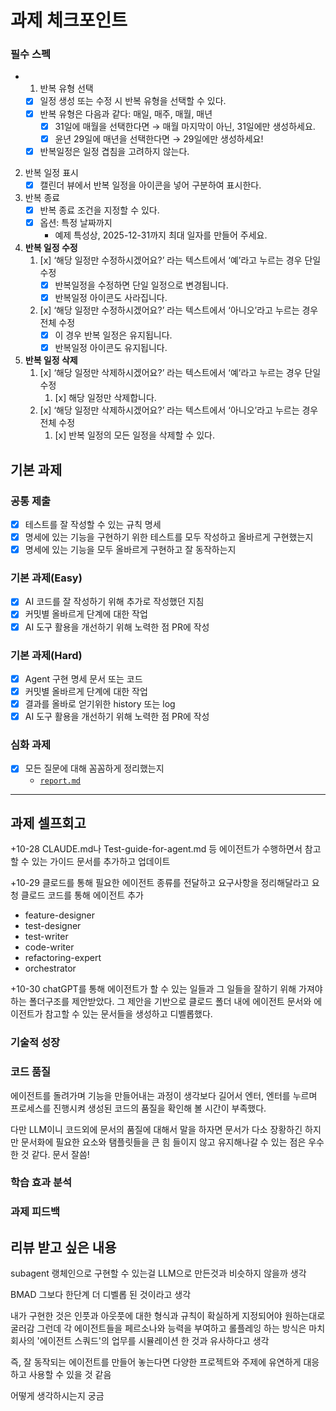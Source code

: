 # 과제 체크포인트

### 필수 스펙

- 1. 반복 유형 선택
  - [x] 일정 생성 또는 수정 시 반복 유형을 선택할 수 있다.
  - [x] 반복 유형은 다음과 같다: 매일, 매주, 매월, 매년
    - [x] 31일에 매월을 선택한다면 → 매월 마지막이 아닌, 31일에만 생성하세요.
    - [x] 윤년 29일에 매년을 선택한다면 → 29일에만 생성하세요!
  - [x] 반복일정은 일정 겹침을 고려하지 않는다.

2. 반복 일정 표시
   - [x] 캘린더 뷰에서 반복 일정을 아이콘을 넣어 구분하여 표시한다.
3. 반복 종료
   - [x] 반복 종료 조건을 지정할 수 있다.
   - [x] 옵션: 특정 날짜까지
     - 예제 특성상, 2025-12-31까지 최대 일자를 만들어 주세요.
4. **반복 일정 수정**
   1. [x] ‘해당 일정만 수정하시겠어요?’ 라는 텍스트에서 ‘예’라고 누르는 경우 단일 수정
      - [x] 반복일정을 수정하면 단일 일정으로 변경됩니다.
      - [x] 반복일정 아이콘도 사라집니다.
   2. [x] ‘해당 일정만 수정하시겠어요?’ 라는 텍스트에서 ‘아니오’라고 누르는 경우 전체 수정
      - [x] 이 경우 반복 일정은 유지됩니다.
      - [x] 반복일정 아이콘도 유지됩니다.
5. **반복 일정 삭제**
   1. [x] ‘해당 일정만 삭제하시겠어요?’ 라는 텍스트에서 ‘예’라고 누르는 경우 단일 수정
      1. [x] 해당 일정만 삭제합니다.
   2. [x] ‘해당 일정만 삭제하시겠어요?’ 라는 텍스트에서 ‘아니오’라고 누르는 경우 전체 수정
      1. [x] 반복 일정의 모든 일정을 삭제할 수 있다.

## 기본 과제

### 공통 제출

- [x] 테스트를 잘 작성할 수 있는 규칙 명세
- [x] 명세에 있는 기능을 구현하기 위한 테스트를 모두 작성하고 올바르게 구현했는지
- [x] 명세에 있는 기능을 모두 올바르게 구현하고 잘 동작하는지

### 기본 과제(Easy)

- [x] AI 코드를 잘 작성하기 위해 추가로 작성했던 지침
- [x] 커밋별 올바르게 단계에 대한 작업
- [x] AI 도구 활용을 개선하기 위해 노력한 점 PR에 작성

### 기본 과제(Hard)

- [x] Agent 구현 명세 문서 또는 코드
- [x] 커밋별 올바르게 단계에 대한 작업
- [x] 결과를 올바로 얻기위한 history 또는 log
- [x] AI 도구 활용을 개선하기 위해 노력한 점 PR에 작성

### 심화 과제

- [x] 모든 질문에 대해 꼼꼼하게 정리했는지
  - [`report.md`](../report.md)

---

## 과제 셀프회고

<!-- 과제에 대한 회고를 작성해주세요 -->

+10-28
CLAUDE.md나
Test-guide-for-agent.md 등
에이전트가 수행하면서 참고할 수 있는 가이드 문서를 추가하고 업데이트

+10-29
클로드를 통해 필요한 에이전트 종류를 전달하고 요구사항을 정리해달라고 요청
클로드 코드를 통해 에이전트 추가

- feature-designer
- test-designer
- test-writer
- code-writer
- refactoring-expert
- orchestrator

+10-30
chatGPT를 통해 에이전트가 할 수 있는 일들과 그 일들을 잘하기 위해 가져야하는 폴더구조를 제안받았다.
그 제안을 기반으로 클로드 폴더 내에 에이전트 문서와 에이전트가 참고할 수 있는 문서들을 생성하고 디벨롭했다.

### 기술적 성장

<!-- 예시
- 새로 학습한 개념
- 기존 지식의 재발견/심화
- 구현 과정에서의 기술적 도전과 해결
-->

### 코드 품질

<!-- 예시
- 특히 만족스러운 구현
- 리팩토링이 필요한 부분
- 코드 설계 관련 고민과 결정
-->

에이전트를 돌려가며 기능을 만들어내는 과정이 생각보다 길어서 엔터, 엔터를 누르며 프로세스를 진행시켜
생성된 코드의 품질을 확인해 볼 시간이 부족했다.

다만 LLM이니 코드외에 문서의 품질에 대해서 말을 하자면 문서가 다소 장황하긴 하지만 문서화에 필요한 요소와 탬플릿들을 큰 힘 들이지 않고 유지해나갈 수 있는 점은 우수한 것 같다.
문서 잘씀!

### 학습 효과 분석

<!-- 예시
- 가장 큰 배움이 있었던 부분
- 추가 학습이 필요한 영역
- 실무 적용 가능성
-->

### 과제 피드백

<!-- 예시
- 과제에서 모호하거나 애매했던 부분
- 과제에서 좋았던 부분
-->

## 리뷰 받고 싶은 내용

<!--
피드백 받고 싶은 내용을 구체적으로 남겨주세요
모호한 요청은 피드백을 남기기 어렵습니다.

참고링크: https://chatgpt.com/share/675b6129-515c-8001-ba72-39d0fa4c7b62

모호한 요청의 예시)
- 코드 스타일에 대한 피드백 부탁드립니다.
- 코드 구조에 대한 피드백 부탁드립니다.
- 개념적인 오류에 대한 피드백 부탁드립니다.
- 추가 구현이 필요한 부분에 대한 피드백 부탁드립니다.

구체적인 요청의 예시)
- 현재 함수와 변수명을 보면 직관성이 떨어지는 것 같습니다. 함수와 변수를 더 명확하게 이름 지을 수 있는 방법에 대해 조언해주실 수 있나요?
- 현재 파일 단위로 코드가 분리되어 있지만, 모듈화나 계층화가 부족한 것 같습니다. 어떤 기준으로 클래스를 분리하거나 모듈화를 진행하면 유지보수에 도움이 될까요?
- MVC 패턴을 따르려고 했는데, 제가 구현한 구조가 MVC 원칙에 맞게 잘 구성되었는지 검토해주시고, 보완할 부분을 제안해주실 수 있을까요?
- 컴포넌트 간의 의존성이 높아져서 테스트하기 어려운 상황입니다. 의존성을 낮추고 테스트 가능성을 높이는 구조 개선 방안이 있을까요?
-->

subagent
랭체인으로 구현할 수 있는걸 LLM으로 만든것과 비슷하지 않을까 생각

BMAD
그보다 한단계 더 디벨롭 된 것이라고 생각

내가 구현한 것은 인풋과 아웃풋에 대한 형식과 규칙이 확실하게 지정되어야 원하는대로 굴러감
그런데 각 에이전트들을 페르소나와 능력을 부여하고 롤플레잉 하는 방식은 마치 회사의 '에이전트 스쿼드'의 업무를 시뮬레이션 한 것과 유사하다고 생각

즉, 잘 동작되는 에이전트를 만들어 놓는다면 다양한 프로젝트와 주제에 유연하게 대응하고 사용할 수 있을 것 같음

어떻게 생각하시는지 궁금
